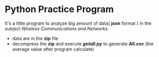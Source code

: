 Python Practice Program
===
It's a little program to analyze big amount of data( **json** format ) in the subject *Wireless Communications and Networks*.

- data are in the **zip** file
- decompress the **zip** and execute ***getall.py*** to generate ***All.csv*** (the average value after program calculate)

